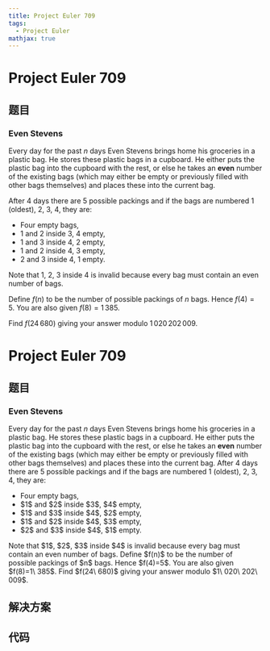 ```yaml
---
title: Project Euler 709
tags:
  - Project Euler
mathjax: true
---
```

<escape><!-- more --></escape>
    
# Project Euler 709
## 题目
### Even Stevens

Every day for the past $n$ days Even Stevens brings home his groceries in a plastic bag. He stores these plastic bags in a cupboard. He either puts the plastic bag into the cupboard with the rest, or else he takes an <b>even</b> number of the existing bags (which may either be empty or previously filled with other bags themselves) and places these into the current bag.

After 4 days there are 5 possible packings and if the bags are numbered 1 (oldest), 2, 3, 4, they are:
<ul><li>Four empty bags,</li>
<li>1 and 2 inside 3, 4 empty,</li>
<li>1 and 3 inside 4, 2 empty,</li>
<li>1 and 2 inside 4, 3 empty,</li>
<li>2 and 3 inside 4, 1 empty.</li>
</ul>Note that 1, 2, 3 inside 4 is invalid because every bag must contain an even number of bags.

Define $f(n)$ to be the number of possible packings of $n$ bags. Hence $f(4)=5$. You are also given $f(8)=1\,385$.

Find $f(24\,680)$ giving your answer modulo $1\,020\,202\,009$.


# Project Euler 709
## 题目
### Even Stevens

Every day for the past $n$ days Even Stevens brings home his groceries in a plastic bag. He stores these plastic bags in a cupboard. He either puts the plastic bag into the cupboard with the rest, or else he takes an **even** number of the existing bags (which may either be empty or previously filled with other bags themselves) and places these into the current bag.
After $4$ days there are $5$ possible packings and if the bags are numbered $1$ (oldest), $2$, $3$, $4$, they are:
<ul>
<li>Four empty bags,</li>
<li>$1$ and $2$ inside $3$, $4$ empty,</li>
<li>$1$ and $3$ inside $4$, $2$ empty,</li>
<li>$1$ and $2$ inside $4$, $3$ empty,</li>
<li>$2$ and $3$ inside $4$, $1$ empty.</li>
</ul>
Note that $1$, $2$, $3$ inside $4$ is invalid because every bag must contain an even number of bags.
Define $f(n)$ to be the number of possible packings of $n$ bags. Hence $f(4)=5$. You are also given $f(8)=1\ 385$.
Find $f(24\ 680)$ giving your answer modulo $1\ 020\ 202\ 009$.


## 解决方案


## 代码


